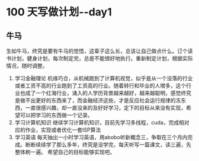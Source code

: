 # 100 天写做计划--day1
## 牛马
生如牛马，终究是要有牛马的觉悟，这辈子这么长，总该让自己做点什么。订个读书计划，健身计划，每次制定完，总是不能很好地执行。重新制定计划，根据实际情况，随时调整。
1. 学习金融理论
  机缘巧合，从机械跑到了计算机视觉，似乎是从一个没落的行业或者工资不高的行业跑到了工资高的行业。随着转行和毕业的人增多，这个行业也成了一个红海行业，涌入的人学历背景越来越好，越来越聪明，感觉终究是做不出更好的东西来了，而金融经济这些，才是反应社会运行规律的冻东西，一直很感兴趣，却一直没来的及好好学习，定下的目标从来没有实现，希望可以把学习的东西做一个记录。
2. 学习计算机知识
   继续学习计算机知识，目前先学习多线程，cuda，完成相对应的作业，实现或者优化一套ISP算法
3. 学习英语
   每天抽出一小时学习英语，用abobo听新概念三，争取在三个月内完成。断断续续学了那么多年，终究是没学完，每天听写一篇课文，读三遍，先整体刷一遍。
   希望自己的目标能够实现吧。